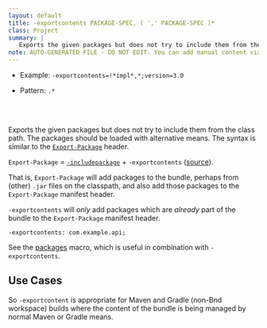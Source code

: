 ```yaml
---
layout: default
title: -exportcontents PACKAGE-SPEC, ( ',' PACKAGE-SPEC )*
class: Project
summary: |
   Exports the given packages but does not try to include them from the class path. The packages should be loaded with alternative means.
note: AUTO-GENERATED FILE - DO NOT EDIT. You can add manual content via same filename in ext folder. 
---
```


- Example: `-exportcontents=!*impl*,*;version=3.0`

- Pattern: `.*`

<!-- Manual content from: ext/exportcontents.md --><br /><br />

Exports the given packages but does not try to include them from the class path. The packages should be loaded with alternative means. The syntax is similar to the [`Export-Package`](/heads/export_package.html) header.


`Export-Package` = [`-includepackage`](/instructions/includepackage.html) + `-exportcontents` ([source](https://bnd.discourse.group/t/more-information-about-exportcontent/214/2)). 

That is, `Export-Package` will add packages to the bundle, perhaps from (other) `.jar` files on the classpath, and also add those packages to the `Export-Package` manifest header. 

`-exportcontents` will *only* add packages which are *already* part of the bundle to the `Export-Package` manifest header.

```
-exportcontents: com.example.api;
```

See the [packages](/macros/packages.html) macro, which is useful in combination with `-exportcontents`.

## Use Cases

So `-exportcontent` is appropriate for Maven and Gradle (non-Bnd workspace) builds where the content of the bundle is being managed by normal Maven or Gradle means.
